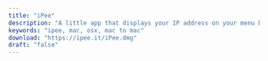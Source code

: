 ```yaml
---
title: "iPee"
description: "A little app that displays your IP address on your menu bar."
keywords: "ipee, mac, osx, mac to mac"
download: "https://ipee.it/iPee.dmg"
draft: "false"
---
```

